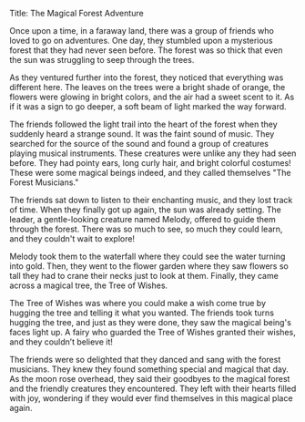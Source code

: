 Title: The Magical Forest Adventure

Once upon a time, in a faraway land, there was a group of friends who loved to go on adventures. One day, they stumbled upon a mysterious forest that they had never seen before. The forest was so thick that even the sun was struggling to seep through the trees.

As they ventured further into the forest, they noticed that everything was different here. The leaves on the trees were a bright shade of orange, the flowers were glowing in bright colors, and the air had a sweet scent to it. As if it was a sign to go deeper, a soft beam of light marked the way forward.

The friends followed the light trail into the heart of the forest when they suddenly heard a strange sound. It was the faint sound of music. They searched for the source of the sound and found a group of creatures playing musical instruments. These creatures were unlike any they had seen before. They had pointy ears, long curly hair, and bright colorful costumes! These were some magical beings indeed, and they called themselves "The Forest Musicians."

The friends sat down to listen to their enchanting music, and they lost track of time. When they finally got up again, the sun was already setting. The leader, a gentle-looking creature named Melody, offered to guide them through the forest. There was so much to see, so much they could learn, and they couldn't wait to explore!

Melody took them to the waterfall where they could see the water turning into gold. Then, they went to the flower garden where they saw flowers so tall they had to crane their necks just to look at them. Finally, they came across a magical tree, the Tree of Wishes.

The Tree of Wishes was where you could make a wish come true by hugging the tree and telling it what you wanted. The friends took turns hugging the tree, and just as they were done, they saw the magical being's faces light up. A fairy who guarded the Tree of Wishes granted their wishes, and they couldn’t believe it!

The friends were so delighted that they danced and sang with the forest musicians. They knew they found something special and magical that day. As the moon rose overhead, they said their goodbyes to the magical forest and the friendly creatures they encountered. They left with their hearts filled with joy, wondering if they would ever find themselves in this magical place again.